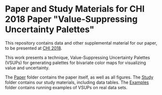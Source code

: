 # Paper and Study Materials for CHI 2018 Paper "Value-Suppressing Uncertainty Palettes"

This repository contains data and other supplemental material for our paper, to be presented at [CHI 2018](https://chi2018.acm.org).

This work presents a technique, Value-Suppressing Uncertainty Palettes (VSUPs) for generating palettes for bivariate color maps for visualizing value and uncertainty.

The [Paper](paper/) folder contains the paper itself, as well as all figures.
The [Study](study/) folder contains our study materials, including data tables.
The [Examples](examples/) folder contains running examples of VSUPs on real data sets.
